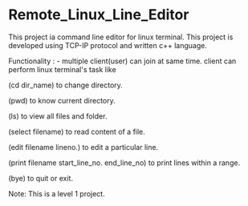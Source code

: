 # Remote_Linux_Line_Editor
 This project ia command line editor for linux terminal.
 This project is developed using TCP-IP protocol and written c++ language.
 
 Functionality : -
  multiple client(user) can join at same time.
  client can perform linux terminal's task like 
  
  (cd dir_name) to change directory.
  
  (pwd) to know current directory.
  
  (ls) to view all files and folder.
  
  (select filename) to read content of a file.
  
  (edit filename lineno.) to edit a particular line.
  
  (print filename start_line_no. end_line_no) to print lines within a range.
  
  (bye) to quit or exit.

 Note: This is a level 1 project. 

